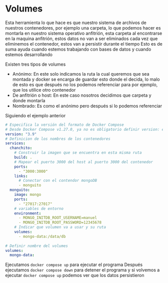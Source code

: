 # **Volumes**

Esta herramienta lo que hace es que nuestro sistema de archivos de nuestros contenedores, por ejemplo una carpeta, lo que podemos hacer es montarla en nuestro sistema operativo anfitrión, esta carpeta al encontrarse en la maquina anfitrión, estos datos no van a ser eliminados cada vez que eliminemos el contenedor, estos van a persistir durante el tiempo
Esto es de suma ayuda cuando estemos trabajando con bases de datos y cuando estemos desarrollando 

Existen tres tipos de volumes
* Anónimo: En este solo indicamos la ruta la cual queremos que sea montada y docker se encarga de guardar esto donde el decida, lo malo de esto es que después no los podemos referenciar para por ejemplo, que los utilice otro contenedor 
* De anfitrión o host: En este caso nosotros decidimos que carpeta y donde montarla 
* Nombrado: Es como el anónimo pero después si lo podemos referenciar 

Siguiendo el ejemplo anterior

```yaml
# Especifica la versión del formato de Docker Compose
# Desde Docker Compose v1.27.0, ya no es obligatorio definir version: en docker-compose.yml, ya que Docker usa automáticamente la versión más reciente compatible.
version: "3.9"
# Definicion de los nombres de los contenedores
services:
  chanchito:
    # Construir la imagen que se encuentra en esta misma ruta
    build: .
    # Mapear el puerto 3000 del host al puerto 3000 del contenedor
    ports:
      - "3000:3000"
    links:
      # Conectar con el contendor mongoDB
      - monguito  
  monguito:
    image: mongo
    ports:
      - "27017:27017"
    # variables de entorno
    environment:
      - MONGO_INITDB_ROOT_USERNAME=manuel
      - MONGO_INITDB_ROOT_PASSWORD=12345678
    # Indicar que volumen va a usar y su ruta
    volumes:
      - mongo-data:/data/db
  
# Definir nombre del volumes
volumes:
  mongo-data:
```

Ejecutamos `docker compose up` para ejecutar el programa
Después ejecutamos `docker compose down` para detener el programa y si volvemos a ejecutar `docker compose up` podemos ver que los datos persistieron 